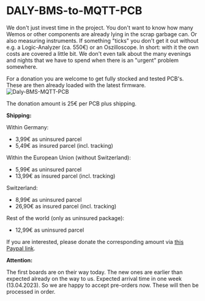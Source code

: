 # DALY-BMS-to-MQTT-PCB

We don't just invest time in the project. You don't want to know how many Wemos or other components are already lying in the scrap garbage can. Or also measuring instruments. If something "ticks" you don't get it out without e.g. a Logic-Analyzer (ca. 550€) or an Oszilloscope. In short: with it the own costs are covered a little bit. We don't even talk about the many evenings and nights that we have to spend when there is an "urgent" problem somewhere.

For a donation you are welcome to get fully stocked and tested PCB's. These are then already loaded with the latest firmware.
![Daly-BMS-MQTT-PCB](https://user-images.githubusercontent.com/17761850/228895560-c19e2c8b-7d2f-43e5-b618-bb8f400a0509.png)

The donation amount is 25€ per PCB plus shipping.

**Shipping:**

Within Germany:
- 3,99€ as uninsured parcel
- 5,49€ as insured parcel (incl. tracking)

Within the European Union (without Switzerland):
- 5,99€ as uninsured parcel
- 13,99€ as insured parcel (incl. tracking)

Switzerland:
- 8,99€ as uninsured parcel
- 26,90€ as insured parcel (incl. tracking)

Rest of the world (only as uninsured package):
- 12,99€ as uninsured parcel

If you are interested, please donate the corresponding amount via [this Paypal link](https://www.paypal.com/donate/?hosted_button_id=E4WKQLHVGQPEY).

 
**Attention:**

The first boards are on their way today. The new ones are earlier than expected already on the way to us. Expected arrival time in one week (13.04.2023). So we are happy to accept pre-orders now. These will then be processed in order. 
